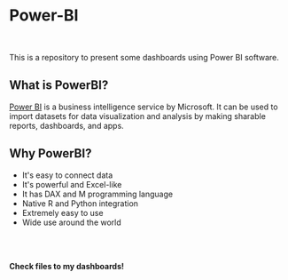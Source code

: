 # Power-BI
<br/>

This is a repository to present some dashboards using Power BI software.

## What is PowerBI?

[Power BI](https://powerbi.microsoft.com/en-us/) is a business intelligence service by Microsoft. It can be used to import datasets for data visualization and analysis by making sharable reports, dashboards, and apps.

## Why PowerBI?

- It's easy to connect data
- It's powerful and Excel-like
- It has DAX and M programming language
- Native R and Python integration
- Extremely easy to use
- Wide use around the world
 
 <br/><br/>
 
**Check files to my dashboards!**
